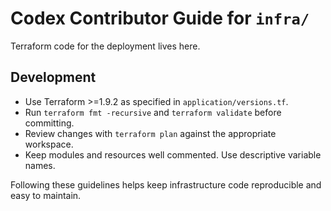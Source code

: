 # Codex Contributor Guide for `infra/`

Terraform code for the deployment lives here.

## Development

- Use Terraform >=1.9.2 as specified in `application/versions.tf`.
- Run `terraform fmt -recursive` and `terraform validate` before committing.
- Review changes with `terraform plan` against the appropriate workspace.
- Keep modules and resources well commented. Use descriptive variable names.

Following these guidelines helps keep infrastructure code reproducible and easy to maintain.
